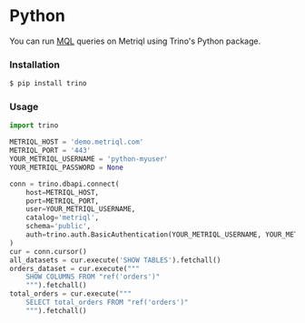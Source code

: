 # Python

You can run [MQL](/query/mql) queries on Metriql using Trino's Python package. 

### Installation

```bash
$ pip install trino
```

### Usage

```python
import trino

METRIQL_HOST = 'demo.metriql.com'
METRIQL_PORT = '443'
YOUR_METRIQL_USERNAME = 'python-myuser'
YOUR_METRIQL_PASSWORD = None

conn = trino.dbapi.connect(
    host=METRIQL_HOST,
    port=METRIQL_PORT,
    user=YOUR_METRIQL_USERNAME,
    catalog='metriql',
    schema='public',
    auth=trino.auth.BasicAuthentication(YOUR_METRIQL_USERNAME, YOUR_METRIQL_PASSWORD),
)
cur = conn.cursor()
all_datasets = cur.execute('SHOW TABLES').fetchall()
orders_dataset = cur.execute("""
    SHOW COLUMNS FROM "ref('orders')"
    """).fetchall()
total_orders = cur.execute("""
    SELECT total_orders FROM "ref('orders')"
    """).fetchall()
```